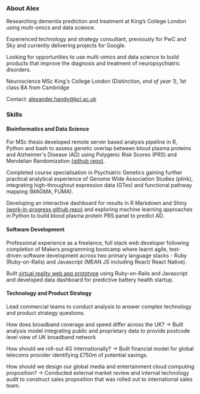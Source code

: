 ### About Alex  

Researching dementia prediction and treatment at King’s College London using multi-omics and data science.  

Experienced technology and strategy consultant, previously for PwC and Sky and currently delivering projects for Google.  

Looking for opportunities to use multi-omics and data science to build products that improve the diagnosis and treatment of neuropsychiatric disorders.  

Neuroscience MSc King's College London (Distinction, *end of year 1*), 1st class BA from Cambridge

Contact: alexander.handy@kcl.ac.uk 

### Skills

#### Bioinformatics and Data Science

For MSc thesis developed remote server based analysis pipeline in R, Python and bash to assess genetic overlap between blood plasma proteins and Alzheimer's Disease (AD) using Polygenic Risk Scores (PRS) and Mendelian Randomization [(github repo)](https://github.com/AlexHandy1/ad-genetic-overlap-analysis).  

Completed course specialisation in Psychiatric Genetics gaining further practical analytical experience of Genome Wide Association Studies (plink), integrating high-throughout expression data (GTex) and functional pathway mapping (MAGMA, FUMA).  

Developing an interactive dashboard for results in R Markdown and Shiny [(work-in-progress github repo)](https://github.com/AlexHandy1/ad-genetic-overlap-web) and exploring machine learning approaches in Python to build blood plasma protein PRS panel to predict AD.  

#### Software Development

Professional experience as a freelance, full stack web developer following completion of Makers programming bootcamp where learnt agile, test-driven software development across two primary language stacks - Ruby (Ruby-on-Rails) and Javascript (MEAN JS including React/ React Native).  

Built [virtual reality web app prototype](https://github.com/AlexHandy1/vsportr-web-prototype) using Ruby-on-Rails and Javascript and developed data dashboard for predictive battery health startup.  
    
#### Technology and Product Strategy

Lead commercial teams to conduct analysis to answer complex technology and product strategy questions.    

How does broadband coverage and speed differ across the UK? -> Built analysis model integrating public and proprietary data to provide postcode level view of UK broadband network   

How should we roll-out 4G internationally? -> Built financial model for global telecoms provider identifying £750m of potential savings.  

How should we design our global media and entertainment cloud computing proposition? -> Conducted external market review and internal technology audit to construct sales proposition that was rolled out to international sales team.  